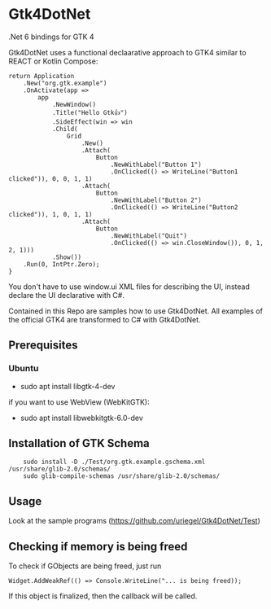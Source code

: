 # Gtk4DotNet
.Net 6 bindings for GTK 4

Gtk4DotNet uses a functional declaarative approach to GTK4 similar to REACT or Kotlin Compose:

```
return Application
    .New("org.gtk.example")
    .OnActivate(app => 
        app
            .NewWindow()
            .Title("Hello Gtk👍")
            .SideEffect(win => win
            .Child(
                Grid
                    .New()
                    .Attach(                                
                        Button
                            .NewWithLabel("Button 1")
                            .OnClicked(() => WriteLine("Button1 clicked")), 0, 0, 1, 1)
                    .Attach(                                
                        Button
                            .NewWithLabel("Button 2")
                            .OnClicked(() => WriteLine("Button2 clicked")), 1, 0, 1, 1)
                    .Attach(                                
                        Button
                            .NewWithLabel("Quit")
                            .OnClicked(() => win.CloseWindow()), 0, 1, 2, 1)))
            .Show())
    .Run(0, IntPtr.Zero);
}
```
You don't have to use window.ui XML files for describing the UI, instead declare the UI declarative with C#. 

Contained in this Repo are samples how to use Gtk4DotNet. All examples of the official GTK4 are transformed to C# with Gtk4DotNet.

## Prerequisites

### Ubuntu
* sudo apt install libgtk-4-dev

if you want to use WebView (WebKitGTK):

* sudo apt install libwebkitgtk-6.0-dev

## Installation of GTK Schema
```
    sudo install -D ./Test/org.gtk.example.gschema.xml /usr/share/glib-2.0/schemas/
    sudo glib-compile-schemas /usr/share/glib-2.0/schemas/
```     
## Usage

Look at the sample programs (https://github.com/uriegel/Gtk4DotNet/Test)

## Checking if memory is being freed
To check if GObjects are being freed, just run
```
Widget.AddWeakRef(() => Console.WriteLine("... is being freed));
```
If this object is finalized, then the callback will be called.

